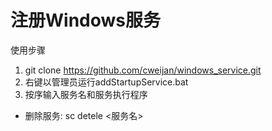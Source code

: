 # 注册Windows服务

使用步骤

1. git clone https://github.com/cweijan/windows_service.git
2. 右键以管理员运行addStartupService.bat
3. 按序输入服务名和服务执行程序

- 删除服务: sc detele <服务名>
